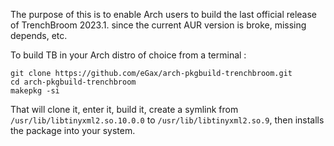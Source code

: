 The purpose of this is to enable Arch users to build the last official release of TrenchBroom 2023.1. since the current AUR version is broke, missing depends, etc.

To build TB in your Arch distro of choice from a terminal :

`git clone https://github.com/eGax/arch-pkgbuild-trenchbroom.git`<br>
`cd arch-pkgbuild-trenchbroom`<br>
`makepkg -si`<br>

That will clone it, enter it, build it, create a symlink from `/usr/lib/libtinyxml2.so.10.0.0` to `/usr/lib/libtinyxml2.so.9`, then installs the package into your system.
